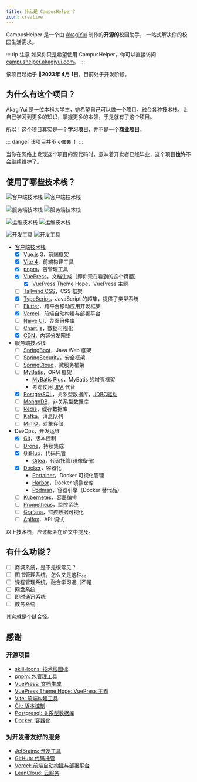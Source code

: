 ```yaml
---
title: 什么是 CampusHelper？
icon: creative
---
```


CampusHelper 是一个由 [AkagiYui](https://akagiyui.com) 制作的**开源的**校园助手，
一站式解决你的校园生活需求。

::: tip 注意
如果你只是希望使用 CampusHelper，你可以直接访问 [campushelper.akagiyui.com](https://campushelper.akagiyui.com)。
:::

该项目起始于 :calendar:**2023年 4月 1日**，目前处于开发阶段。

## 为什么有这个项目？

AkagiYui 是一位本科大学生，她希望自己可以做一个项目，融合各种技术栈，让自己学习到更多的知识，掌握更多的本领，于是就有了这个项目。

所以！这个项目其实是一个**学习项目**，并不是一个**商业项目**。

::: danger
该项目并不 **`小而美`** ！
:::

当你在网络上发现这个项目的源代码时，意味着开发者已经毕业，这个项目**也许**不会继续维护了。

## 使用了哪些技术栈？

![客户端技术栈](https://skillicons.dev/icons?i=vue,vite,html,css,ts,flutter,dart,vercel,nodejs&theme=light#light)
![客户端技术栈](https://skillicons.dev/icons?i=vue,vite,html,css,ts,flutter,dart,vercel,nodejs&theme=dark#dark)

![服务端技术栈](https://skillicons.dev/icons?i=java,spring,postgres,mongodb,redis,kafka&theme=light#light)
![服务端技术栈](https://skillicons.dev/icons?i=java,spring,postgres,mongodb,redis,kafka&theme=dark#dark)

![运维技术栈](https://skillicons.dev/icons?i=git,github,githubactions,docker,kubernetes,prometheus,grafana,linux&theme=light#light)
![运维技术栈](https://skillicons.dev/icons?i=git,github,githubactions,docker,kubernetes,prometheus,grafana,linux&theme=dark#dark)

![开发工具](https://skillicons.dev/icons?i=idea,vscode,androidstudio,postman,md&theme=light#light)
![开发工具](https://skillicons.dev/icons?i=idea,vscode,androidstudio,postman,md&theme=dark#dark) 

- [客户端技术栈](https://campushelper.akagiyui.com)
  - [x] [Vue.js 3](https://cn.vuejs.org/)，前端框架
  - [x] [Vite 4](https://cn.vitejs.dev/)，前端构建工具
  - [x] [pnpm](https://pnpm.io/zh/)，包管理工具
  - [x] [VuePress](https://vuepress.vuejs.org/zh/)，文档生成（即你现在看到的这个页面）
    - [x] [VuePress Theme Hope](https://theme-hope.vuejs.press/zh/)，VuePress 主题
  - [ ] [Tailwind CSS](https://tailwindcss.com/)，CSS 框架
  - [x] [TypeScript](https://www.typescriptlang.org/)，JavaScript 的超集，提供了类型系统
  - [ ] [Flutter](https://flutter.dev/)，跨平台移动应用开发框架
  - [x] [Vercel](https://vercel.com/)，前端自动构建与部署平台
  - [ ] [Naive UI](https://www.naiveui.com/)，界面组件库
  - [ ] [Chart.js](https://www.chartjs.org/)，数据可视化
  - [x] [CDN](https://www.huaweicloud.com/product/cdn.html)，内容分发网络

- 服务端技术栈
  - [ ] [SpringBoot](https://spring.io/projects/spring-boot)，Java Web 框架
  - [ ] [SpringSecurity](https://spring.io/projects/spring-security)，安全框架
  - [ ] [SpringCloud](https://spring.io/projects/spring-cloud)，微服务框架
  - [ ] [MyBatis](https://mybatis.org/mybatis-3/)，ORM 框架
    - [MyBatis Plus](https://mybatis.plus/)，MyBatis 的增强框架
    - 考虑使用 [JPA](https://spring.io/projects/spring-data-jpa) 代替
  - [x] [PostgreSQL](https://www.postgresql.org/)，关系型数据库，[JDBC驱动](https://jdbc.postgresql.org/)
  - [ ] [MongoDB](https://www.mongodb.com/)，非关系型数据库
  - [ ] [Redis](https://redis.io/)，缓存数据库
  - [ ] [Kafka](https://kafka.apache.org/)，消息队列
  - [ ] [MinIO](https://min.io/)，对象存储

- DevOps，开发运维
  - [x] [Git](https://git-scm.com/)，版本控制
  - [ ] [Drone](https://drone.io/)，持续集成
  - [x] [GitHub](https://github.com/)，代码托管
    - [Gitea](https://gitea.io/)，代码托管(镜像备份)
  - [x] [Docker](https://www.docker.com/)，容器化
    - [Portainer](https://www.portainer.io/)，Docker 可视化管理
    - [Harbor](https://goharbor.io/)，Docker 镜像仓库
    - [Podman](https://podman.io/)，容器引擎（Docker 替代品）
  - [ ] [Kubernetes](https://kubernetes.io/)，容器编排
  - [ ] [Prometheus](https://prometheus.io/)，监控系统
  - [ ] [Grafana](https://grafana.com/)，监控数据可视化
  - [ ] [Apifox](https://apifox.com/)，API 调试

以上技术栈，应该都会在论文中提及。

## 有什么功能？

- [ ] 商城系统，是不是很常见？
- [ ] 图书管理系统，怎么又是这种。。
- [ ] 课程管理系统，融合学习通（不是
- [ ] 网盘系统
- [ ] 即时通讯系统
- [ ] 教务系统

其实就是个缝合怪。

## 感谢

### 开源项目

- [skill-icons: 技术栈图标](https://github.com/tandpfun/skill-icons)
- [pnpm: 包管理工具](https://github.com/pnpm/pnpm)
- [VuePress: 文档生成](https://github.com/vuejs/vuepress)
- [VuePress Theme Hope: VuePress 主题](https://github.com/vuepress-theme-hope/vuepress-theme-hope)
- [Vite: 前端构建工具](https://github.com/vitejs/vite)
- [Git: 版本控制](https://github.com/git/git)
- [Postgresql: 关系型数据库](https://github.com/postgres/postgres)
- [Docker: 容器化](https://github.com/docker)

### 对开发者友好的服务

- [JetBrains: 开发工具](https://www.jetbrains.com/)
- [GitHub: 代码托管](https://github.com)
- [Vercel: 前端自动构建与部署平台](https://vercel.com)
- [LeanCloud: 云服务](https://leancloud.cn)
